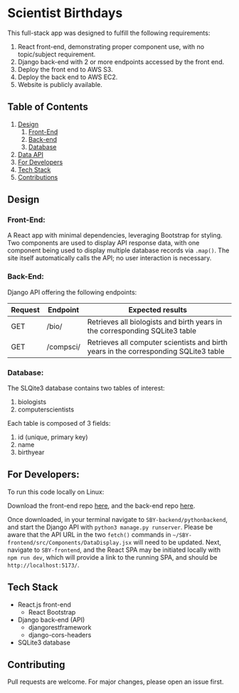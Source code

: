 # Scientist Birthdays

This full-stack app was designed to fulfill the following requirements:

1. React front-end, demonstrating proper component use, with no topic/subject requirement.
2. Django back-end with 2 or more endpoints accessed by the front end.
3. Deploy the front end to AWS S3.
4. Deploy the back end to AWS EC2.
5. Website is publicly available.

## Table of Contents

1. [Design](#design)
   1. [Front-End](#front-end)
   1. [Back-end](#back-end)
   1. [Database](#database)
1. [Data API](#data-api)
1. [For Developers](#for-developers)
1. [Tech Stack](#tech-stack)
1. [Contributions](#contributing)

## Design

### **Front-End:**

A React app with minimal dependencies, leveraging Bootstrap for styling. Two components are used to display API response data, with one component being used to display multiple database records via `.map()`. The site itself automatically calls the API; no user interaction is necessary.

### **Back-End:**

Django API offering the following endpoints:

| Request | Endpoint    | Expected results                                                                     |
| ------- | ----------- | ------------------------------------------------------------------------------------ |
| GET     | /bio/       | Retrieves all biologists and birth years in the corresponding SQLite3 table          |
| GET     | /compsci/   | Retrieves all computer scientists and birth years in the corresponding SQLite3 table |

### **Database:**

The SLQite3 database contains two tables of interest:
1. biologists
2. computerscientists

Each table is composed of 3 fields:

1. id (unique, primary key)
2. name
3. birthyear

## For Developers:

To run this code locally on Linux:

Download the front-end repo [here](https://github.com/RainyCityCoder/SBY-frontend), and the back-end repo [here](https://github.com/RainyCityCoder/SBY-backend).

Once downloaded, in your terminal navigate to `SBY-backend/pythonbackend`, and start the Django API with `python3 manage.py runserver`. Please be aware that the API URL in the two `fetch()` commands in `~/SBY-frontend/src/Components/DataDisplay.jsx` will need to be updated. Next, navigate to `SBY-frontend`, and the React SPA may be initiated locally with `npm run dev`, which will provide a link to the running SPA, and should be `http://localhost:5173/`.

## Tech Stack

- React.js front-end
    * React Bootstrap
- Django back-end (API)
    * djangorestframework
    * django-cors-headers
- SQLite3 database

## Contributing

Pull requests are welcome. For major changes, please open an issue first.